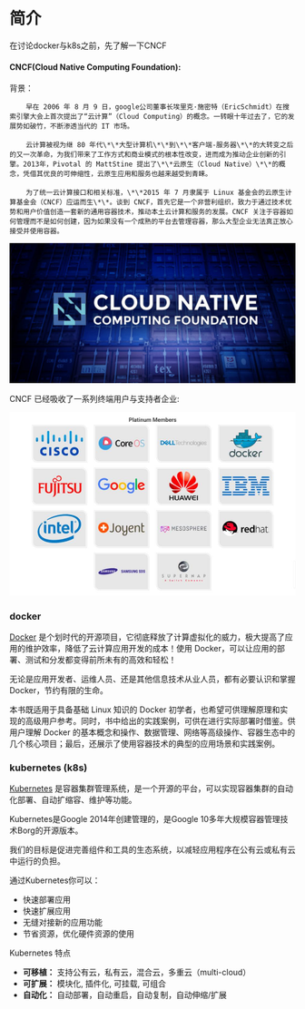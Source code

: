 # 简介

在讨论docker与k8s之前，先了解一下CNCF

#### CNCF\(Cloud Native Computing Foundation\):

背景：

        早在 2006 年 8 月 9 日，google公司董事长埃里克·施密特（EricSchmidt）在搜索引擎大会上首次提出了“云计算”（Cloud Computing）的概念。一转眼十年过去了，它的发展势如破竹，不断渗透当代的 IT 市场。

        云计算被视为继 80 年代\*\*大型计算机\*\*到\*\*客户端-服务器\*\*的大转变之后的又一次革命，为我们带来了工作方式和商业模式的根本性改变，进而成为推动企业创新的引擎。2013年，Pivotal 的 MattStine 提出了\*\*云原生（Cloud Native）\*\*的概念，凭借其优良的可伸缩性，云原生应用和服务也越来越受到青睐。

        为了统一云计算接口和相关标准，\*\*2015 年 7 月隶属于 Linux 基金会的云原生计算基金会（CNCF）应运而生\*\*。谈到 CNCF，首先它是一个非营利组织，致力于通过技术优势和用户价值创造一套新的通用容器技术，推动本土云计算和服务的发展。CNCF 关注于容器如何管理而不是如何创建，因为如果没有一个成熟的平台去管理容器，那么大型企业无法真正放心接受并使用容器。



![](/assets/CNCF.jpg)

CNCF 已经吸收了一系列终端用户与支持者企业:

![](/assets/Members-CNCF.jpg)

### docker

[Docker](http://www.docker.com/) 是个划时代的开源项目，它彻底释放了计算虚拟化的威力，极大提高了应用的维护效率，降低了云计算应用开发的成本！使用 Docker，可以让应用的部署、测试和分发都变得前所未有的高效和轻松！

无论是应用开发者、运维人员、还是其他信息技术从业人员，都有必要认识和掌握 Docker，节约有限的生命。

本书既适用于具备基础 Linux 知识的 Docker 初学者，也希望可供理解原理和实现的高级用户参考。同时，书中给出的实践案例，可供在进行实际部署时借鉴。供用户理解 Docker 的基本概念和操作、数据管理、网络等高级操作、容器生态中的几个核心项目；最后，还展示了使用容器技术的典型的应用场景和实践案例。

### kubernetes \(k8s\)

[Kubernetes](https://kubernetes.io/) 是容器集群管理系统，是一个开源的平台，可以实现容器集群的自动化部署、自动扩缩容、维护等功能。

Kubernetes是Google 2014年创建管理的，是Google 10多年大规模容器管理技术Borg的开源版本。

我们的目标是促进完善组件和工具的生态系统，以减轻应用程序在公有云或私有云中运行的负担。

通过Kubernetes你可以：

* 快速部署应用
* 快速扩展应用
* 无缝对接新的应用功能
* 节省资源，优化硬件资源的使用

Kubernetes 特点

* **可移植：**
  支持公有云，私有云，混合云，多重云（multi-cloud）
* **可扩展：**
  模块化, 插件化, 可挂载, 可组合
* **自动化：** 
  自动部署，自动重启，自动复制，自动伸缩/扩展



